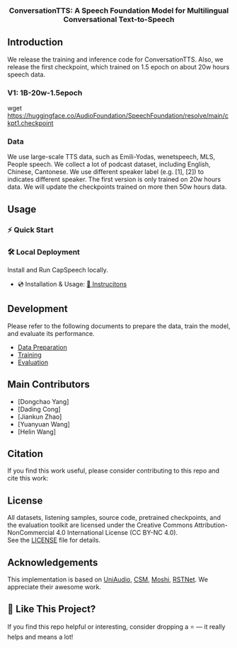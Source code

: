 <!-- <img src="assets/logo.png"> -->
<h3  align="center"> ConversationTTS: A Speech Foundation Model for Multilingual Conversational Text-to-Speech</h3>


## Introduction

We release the training and inference code for ConversationTTS. Also, we release the first checkpoint, which trained on 1.5 epoch on about 20w hours speech data.
### V1: 1B-20w-1.5epoch
wget https://huggingface.co/AudioFoundation/SpeechFoundation/resolve/main/ckpt1.checkpoint

### Data
We use large-scale TTS data, such as Emili-Yodas, wenetspeech, MLS, People speech.
We collect a lot of podcast dataset, including English, Chinese, Cantonese. We use different speaker label (e.g. [1], [2]) to indicates different speaker.
The first version is only trained on 20w hours data. We will update the checkpoints trained on more then 50w hours data.

## Usage
### ⚡ Quick Start  

### 🛠️ Local Deployment  
Install and Run CapSpeech locally.  
- 💿 Installation & Usage: [📄 Instrucitons](docs/quick_use.md)

## Development
Please refer to the following documents to prepare the data, train the model, and evaluate its performance.
- [Data Preparation](docs/dataset.md)  
- [Training](docs/training.md)  
- [Evaluation](capspeech/eval/README.md)  

## Main Contributors

- [Dongchao Yang]
- [Dading Cong]
- [Jiankun Zhao]
- [Yuanyuan Wang]
- [Helin Wang]

## Citation

If you find this work useful, please consider contributing to this repo and cite this work:


## License
All datasets, listening samples, source code, pretrained checkpoints, and the evaluation toolkit are licensed under the Creative Commons Attribution-NonCommercial 4.0 International License (CC BY-NC 4.0).  
See the [LICENSE](./LICENSE) file for details.

## Acknowledgements

This implementation is based on [UniAudio](https://github.com/yangdongchao/UniAudio), [CSM](https://github.com/SesameAILabs/csm), [Moshi](https://github.com/kyutai-labs/moshi), [RSTNet](https://github.com/yangdongchao/RSTnet). We appreciate their awesome work.

## 🌟 Like This Project?
If you find this repo helpful or interesting, consider dropping a ⭐ — it really helps and means a lot!


